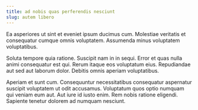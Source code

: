 ```yaml
---
title: ad nobis quas perferendis nesciunt
slug: autem libero
---
```


Ea asperiores ut sint et eveniet ipsum ducimus cum. Molestiae veritatis et consequatur cumque omnis voluptatem. Assumenda minus voluptatem voluptatibus.

Soluta tempore quia ratione. Suscipit nam in in sequi. Error et quas nulla animi consequatur est qui. Rerum itaque eos voluptatum eius. Repudiandae aut sed aut laborum dolor. Debitis omnis aperiam voluptatibus.

Aperiam et sunt cum. Consequuntur necessitatibus consequatur aspernatur suscipit voluptatem ut odit accusamus. Voluptatum quos optio numquam qui veniam eum aut. Aut iure id iusto enim. Rem nobis ratione eligendi. Sapiente tenetur dolorem ad numquam nesciunt.
